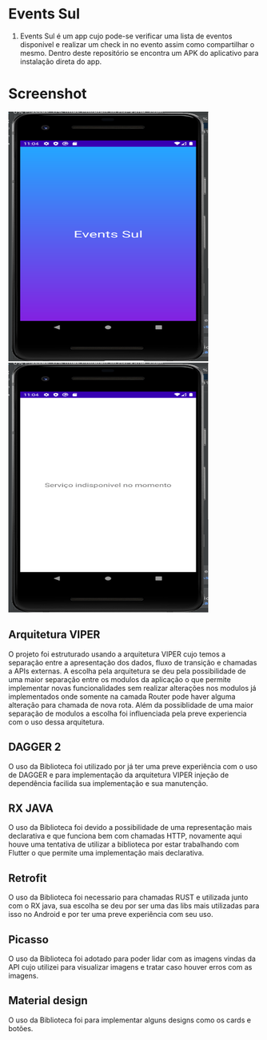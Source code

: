 # Events Sul

1. Events Sul é um app cujo pode-se verificar uma lista de eventos disponivel e realizar um check in no evento assim como compartilhar o mesmo. Dentro deste repositório se encontra um APK do aplicativo para instalação direta do app.

# Screenshot
<img src="/screenshot/splash.png" width = "400" height="500px"/> <img src="/screenshot/main_error.png" width = "400" height="500px"/> 

## Arquitetura VIPER
O projeto foi estruturado usando a arquitetura VIPER cujo temos a separação entre a apresentação dos dados, fluxo de transição e chamadas a APIs externas. A escolha pela arquitetura se deu pela possibilidade de uma maior separação entre os modulos da aplicação o que permite implementar novas funcionalidades sem realizar alterações nos modulos já implementados onde somente na camada Router pode haver alguma alteração para chamada de nova rota. Além da possiblidade de uma maior separação de modulos a escolha foi influenciada pela preve experiencia com o uso dessa arquitetura.

## DAGGER 2
O uso da Biblioteca foi utilizado por já ter uma preve experiência com o uso de DAGGER e para implementação da arquitetura VIPER injeção de dependência facilida sua implementação e sua manutenção.

## RX JAVA
O uso da Biblioteca foi devido a possibilidade de uma representação mais declarativa e que funciona bem com chamadas HTTP, novamente aqui houve uma tentativa de utilizar a biblioteca por estar trabalhando com Flutter o que permite uma implementação mais declarativa.

## Retrofit
O uso da Biblioteca foi necessario para chamadas RUST e utilizada junto com o RX java, sua escolha se deu por ser uma das libs mais utilizadas para isso no Android e por ter uma preve experiência com seu uso.

## Picasso
O uso da Biblioteca foi adotado para poder lidar com as imagens vindas da API cujo utilizei para visualizar imagens e tratar caso houver erros com as imagens. 

## Material design
O uso da Biblioteca foi para implementar alguns designs como os cards e botões. 
